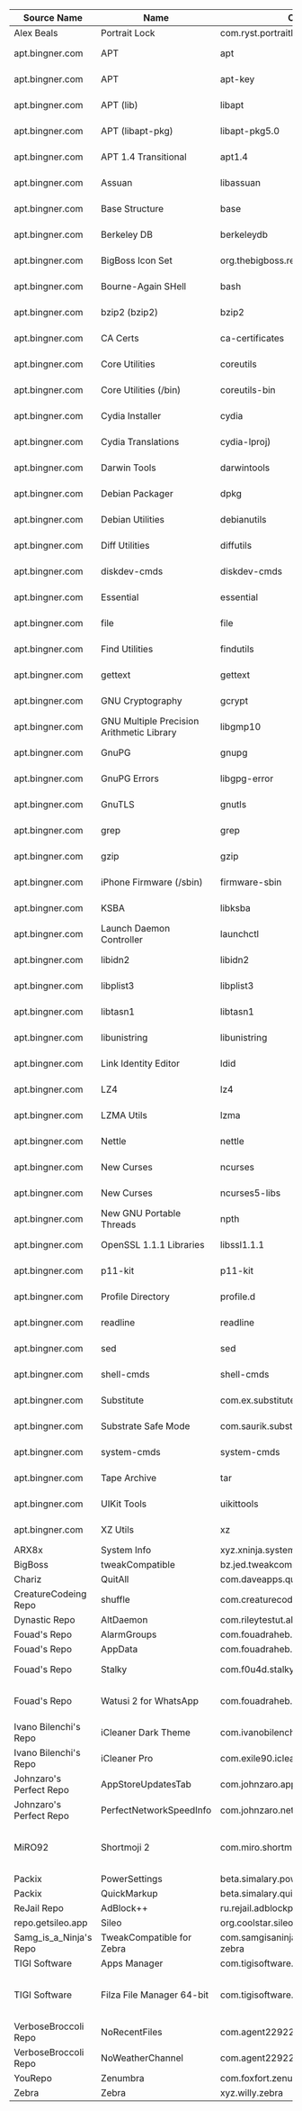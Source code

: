 | Source Name | Name | Code | Dependencies | Notes |
|-|-|-|-|-|
| Alex Beals | Portrait Lock | com.ryst.portraitlock |  |  |
| apt.bingner.com | APT | apt |  | Default Tweak |
| apt.bingner.com | APT | apt-key |  | Default Tweak |
| apt.bingner.com | APT (lib) | libapt |  | Default Tweak |
| apt.bingner.com | APT (libapt-pkg) | libapt-pkg5.0 |  | Default Tweak |
| apt.bingner.com | APT 1.4 Transitional | apt1.4 |  | Default Tweak |
| apt.bingner.com | Assuan | libassuan |  | Default Tweak |
| apt.bingner.com | Base Structure | base |  | Default Tweak |
| apt.bingner.com | Berkeley DB | berkeleydb |  | Default Tweak |
| apt.bingner.com | BigBoss Icon Set | org.thebigboss.repo.icons |  | Default Tweak |
| apt.bingner.com | Bourne-Again SHell | bash |  | Default Tweak |
| apt.bingner.com | bzip2 (bzip2) | bzip2 |  | Default Tweak |
| apt.bingner.com | CA Certs | ca-certificates |  | Default Tweak |
| apt.bingner.com | Core Utilities | coreutils |  | Default Tweak |
| apt.bingner.com | Core Utilities (/bin) | coreutils-bin |  | Default Tweak |
| apt.bingner.com | Cydia Installer | cydia |  | Default Tweak |
| apt.bingner.com | Cydia Translations | cydia-lproj) |  | Default Tweak |
| apt.bingner.com | Darwin Tools | darwintools |  | Default Tweak |
| apt.bingner.com | Debian Packager | dpkg |  | Default Tweak |
| apt.bingner.com | Debian Utilities | debianutils |  | Default Tweak |
| apt.bingner.com | Diff Utilities | diffutils |  | Default Tweak |
| apt.bingner.com | diskdev-cmds | diskdev-cmds |  | Default Tweak |
| apt.bingner.com | Essential | essential |  | Default Tweak |
| apt.bingner.com | file | file |  | Default Tweak |
| apt.bingner.com | Find Utilities | findutils |  | Default Tweak |
| apt.bingner.com | gettext | gettext |  | Default Tweak |
| apt.bingner.com | GNU Cryptography | gcrypt |  | Default Tweak |
| apt.bingner.com | GNU Multiple Precision Arithmetic Library | libgmp10 |  | Default Tweak |
| apt.bingner.com | GnuPG | gnupg |  | Default Tweak |
| apt.bingner.com | GnuPG Errors | libgpg-error |  | Default Tweak |
| apt.bingner.com | GnuTLS | gnutls |  | Default Tweak |
| apt.bingner.com | grep | grep |  | Default Tweak |
| apt.bingner.com | gzip | gzip |  | Default Tweak |
| apt.bingner.com | iPhone Firmware (/sbin) | firmware-sbin |  | Default Tweak |
| apt.bingner.com | KSBA | libksba |  | Default Tweak |
| apt.bingner.com | Launch Daemon Controller | launchctl |  | Default Tweak |
| apt.bingner.com | libidn2 | libidn2 |  | Default Tweak |
| apt.bingner.com | libplist3 | libplist3 |  | Default Tweak |
| apt.bingner.com | libtasn1 | libtasn1 |  | Default Tweak |
| apt.bingner.com | libunistring | libunistring |  | Default Tweak |
| apt.bingner.com | Link Identity Editor | ldid |  | Default Tweak |
| apt.bingner.com | LZ4 | lz4 |  | Default Tweak |
| apt.bingner.com | LZMA Utils | lzma |  | Default Tweak |
| apt.bingner.com | Nettle | nettle |  | Default Tweak |
| apt.bingner.com | New Curses | ncurses |  | Default Tweak |
| apt.bingner.com | New Curses | ncurses5-libs |  | Default Tweak |
| apt.bingner.com | New GNU Portable Threads | npth |  | Default Tweak |
| apt.bingner.com | OpenSSL 1.1.1 Libraries | libssl1.1.1 |  | Default Tweak |
| apt.bingner.com | p11-kit | p11-kit |  | Default Tweak |
| apt.bingner.com | Profile Directory | profile.d |  | Default Tweak |
| apt.bingner.com | readline | readline |  | Default Tweak |
| apt.bingner.com | sed | sed |  | Default Tweak |
| apt.bingner.com | shell-cmds | shell-cmds |  | Default Tweak |
| apt.bingner.com | Substitute | com.ex.substitute |  | Default Tweak |
| apt.bingner.com | Substrate Safe Mode | com.saurik.substrate.safemode |  | Default Tweak |
| apt.bingner.com | system-cmds | system-cmds |  | Default Tweak |
| apt.bingner.com | Tape Archive | tar |  | Default Tweak |
| apt.bingner.com | UIKit Tools | uikittools |  | Default Tweak |
| apt.bingner.com | XZ Utils | xz |  | Default Tweak |
| ARX8x | System Info | xyz.xninja.systeminfo |  |  |
| BigBoss | tweakCompatible | bz.jed.tweakcompatible |  |  |
| Chariz | QuitAll | com.daveapps.quitall |  |  |
| CreatureCodeing Repo | shuffle | com.creaturecoding.shuffle | PreferenceLoader<br>com.creaturecoding.libcspreferences |  |
| Dynastic Repo | AltDaemon | com.rileytestut.altdaemon |  |  |
| Fouad's Repo | AlarmGroups | com.fouadraheb.alarmgroups |  |  |
| Fouad's Repo | AppData | com.fouadraheb.appdata |  |  |
| Fouad's Repo | Stalky | com.f0u4d.stalky | com.f0u4d.watusitools<br>com.rpetrich.rocketbootstrap |  |
| Fouad's Repo | Watusi 2 for WhatsApp | com.fouadraheb.watusi | com.f0u4d.watusitools<br>com.rpetrich.rocketbootstrap<br>applist |  |
| Ivano Bilenchi's Repo | iCleaner Dark Theme | com.ivanobilenchi.icleanerdarktheme | com.anemonetheming.anemone<br>pincrush |  |
| Ivano Bilenchi's Repo | iCleaner Pro | com.exile90.icleanerpro |  |  |
| Johnzaro's Perfect Repo | AppStoreUpdatesTab | com.johnzaro.appstoreupdatestab13 |  |  |
| Johnzaro's Perfect Repo | PerfectNetworkSpeedInfo | com.johnzaro.networkspeed13 | com.spark.libsparkapplist<br>com.spark.libsparkcolourpicker |  |
| MiRO92 | Shortmoji 2 | com.miro.shortmoji2 | ws.hbang.common<br>com.creaturesurvive.libcscolorpicker<br>com.miro.libmiro<br>com.miro.libmiroprefs |  |
| Packix | PowerSettings | beta.simalary.powersettings |  |  |
| Packix | QuickMarkup | beta.simalary.quickmarkup |  |  |
| ReJail Repo | AdBlock++ | ru.rejail.adblockplus |  |  |
| repo.getsileo.app | Sileo | org.coolstar.sileo |  |  |
| Samg_is_a_Ninja's Repo | TweakCompatible for Zebra | com.samgisaninja.tweakcompatible-zebra |  |  |
| TIGI Software | Apps Manager | com.tigisoftware.appdatamanager |  |  |
| TIGI Software | Filza File Manager 64-bit | com.tigisoftware.filza64bit | zip<br>unzip<br>unrar<br>p7zip |  |
| VerboseBroccoli Repo | NoRecentFiles | com.agent22922.norecentfiles |  |  |
| VerboseBroccoli Repo | NoWeatherChannel | com.agent22922.noweatherchannel |  |  |
| YouRepo | Zenumbra | com.foxfort.zenumbra |  |  |
| Zebra | Zebra | xyz.willy.zebra |  |  |
